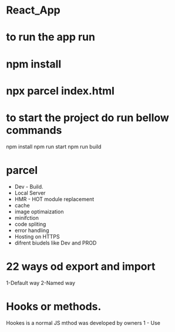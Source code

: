 # React_App

# to run the app run
# npm install
# npx parcel index.html

# to start the project do run bellow commands
npm install
npm run start
npm run build
# parcel

- Dev - Build.
- Local Server
- HMR - HOT module replacement
- cache
- image optimaization
- minifction
- code spliting
- error handling
- Hosting on HTTPS
- difrent biudels like Dev and PROD

# 22 ways od export and import
1-Default way
2-Named way

# Hooks or methods.
Hookes is a normal JS mthod was developed by owners
1 - Use